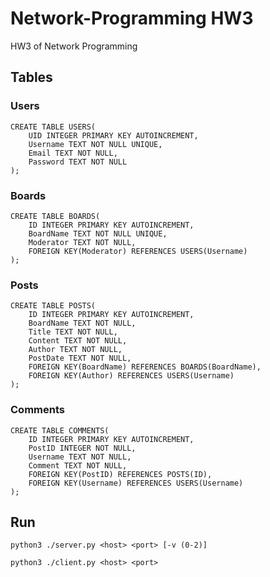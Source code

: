 # Network-Programming HW3
HW3 of Network Programming



## Tables
### Users
```sqlite
CREATE TABLE USERS(
    UID INTEGER PRIMARY KEY AUTOINCREMENT,
    Username TEXT NOT NULL UNIQUE,
    Email TEXT NOT NULL,
    Password TEXT NOT NULL
);
```

### Boards
```sqlite
CREATE TABLE BOARDS(
    ID INTEGER PRIMARY KEY AUTOINCREMENT,
    BoardName TEXT NOT NULL UNIQUE,
    Moderator TEXT NOT NULL,
    FOREIGN KEY(Moderator) REFERENCES USERS(Username)
);
```

### Posts
```sqlite
CREATE TABLE POSTS(
    ID INTEGER PRIMARY KEY AUTOINCREMENT,
    BoardName TEXT NOT NULL,
    Title TEXT NOT NULL,
    Content TEXT NOT NULL,
    Author TEXT NOT NULL,
    PostDate TEXT NOT NULL,
    FOREIGN KEY(BoardName) REFERENCES BOARDS(BoardName),
    FOREIGN KEY(Author) REFERENCES USERS(Username)
);
```

### Comments
```sqlite
CREATE TABLE COMMENTS(
    ID INTEGER PRIMARY KEY AUTOINCREMENT,
    PostID INTEGER NOT NULL,
    Username TEXT NOT NULL,
    Comment TEXT NOT NULL,
    FOREIGN KEY(PostID) REFERENCES POSTS(ID),
    FOREIGN KEY(Username) REFERENCES USERS(Username)
);
```

## Run
```shell script
python3 ./server.py <host> <port> [-v (0-2)]
```
```shell script
python3 ./client.py <host> <port>
```